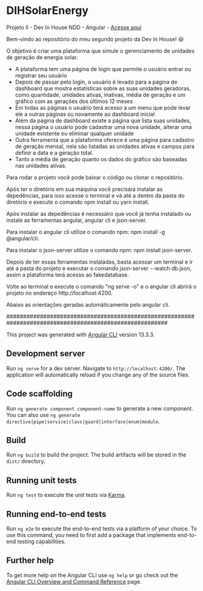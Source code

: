 # DIHSolarEnergy

Projeto II - Dev In House NDD - Angular - <a href="https://dihsolarenergy.herokuapp.com">Acesse aqui</a>

Bem-vindo ao repositório do meu segundo projeto da Dev In House! 😃

O objetivo é criar uma plataforma que simule o gerenciamento de unidades de geração de energia solar.

* A plataforma tem uma página de login que permite o usuário entrar ou registrar seu usuário
* Depois de passar pelo login, o usuário é levado para a página de dashboard que mostra estatísticas sobre as suas unidades geradoras, como quantidade,
  unidades ativas, inativas, média de geração e um gráfico com as gerações dos últimos 12 meses
* Em todas as páginas o usuário terá acesso a um menu que pode levar ele a outras páginas ou novamente ao dashboard inicial
* Além da página de dashboard existe a página que lista suas unidades, nessa página o usuário pode cadastrar uma nova unidade, alterar uma unidade existente ou eliminar qualquer unidade
* Outra ferramenta que a plataforma oferece é uma página para cadastro de geração mensal, nela são listadas as unidades ativas e campos para definir a data e a geração total.
* Tanto a média de geração quanto os dados do gráfico são baseadas nas unidades ativas.

Para rodar o projeto você pode baixar o código ou clonar o repositório.

Após ter o diretório em sua máquina você precisará instalar as depedências, para isso acesse o terminal e vá até a dentro da pasta do diretório e execute o comando
npm install ou yarn install.

Após instalar as depedências é necessáiro que você já tenha instalado ou instale as ferramentas angular, angular cli e json-server.

Para instalar o angular cli utilize o comando npm: npm install -g @angular/cli.

Para instalar o json-server utilize o comando npm: npm install json-server.

Depois de ter essas ferramentas instaladas, basta acessar um terminal e ir até a pasta do projeto e executar o comando json-server --watch db.json, assim a plataforma terá acesso ao fakedatabase.

Volte ao terminal e execute o comando "ng serve -o" e o angular cli abrirá o projeto
no endereço http://localhost:4200.

Abaixo as orientações geradas automáticamente pelo angular cli.

########################################################################################################

This project was generated with [Angular CLI](https://github.com/angular/angular-cli) version 13.3.3.

## Development server

Run `ng serve` for a dev server. Navigate to `http://localhost:4200/`. The application will automatically reload if you change any of the source files.

## Code scaffolding

Run `ng generate component component-name` to generate a new component. You can also use `ng generate directive|pipe|service|class|guard|interface|enum|module`.

## Build

Run `ng build` to build the project. The build artifacts will be stored in the `dist/` directory.

## Running unit tests

Run `ng test` to execute the unit tests via [Karma](https://karma-runner.github.io).

## Running end-to-end tests

Run `ng e2e` to execute the end-to-end tests via a platform of your choice. To use this command, you need to first add a package that implements end-to-end testing capabilities.

## Further help

To get more help on the Angular CLI use `ng help` or go check out the [Angular CLI Overview and Command Reference](https://angular.io/cli) page.
